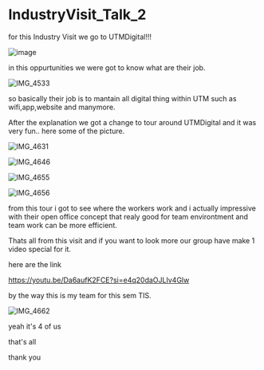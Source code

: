 # IndustryVisit_Talk_2

for this Industry Visit we go to UTMDigital!!!

![image](https://github.com/user-attachments/assets/fbfb7dd2-97ca-44f2-ac26-1d2f400aa534)

in this oppurtunities we were got to know what are their job.

![IMG_4533](https://github.com/user-attachments/assets/70db7e6a-add5-41be-aa1e-24d67c1c97ea)

so basically their job is to mantain all digital thing within UTM such as wifi,app,website and manymore.

After the explanation we got a change to tour around UTMDigital and it was very fun.. here some of the picture.

![IMG_4631](https://github.com/user-attachments/assets/b8b75fb4-b4b0-47dc-8264-45f00fe2127e)

![IMG_4646](https://github.com/user-attachments/assets/9f20ed8a-f0fc-4aee-a0e4-37ebcdf30fba)

![IMG_4655](https://github.com/user-attachments/assets/5653b6b8-ac4b-4270-9517-8deda87f602f)

![IMG_4656](https://github.com/user-attachments/assets/b5621f8f-de19-4f38-b9f7-86d3d2757e98)

from this tour i got to see where the workers work and i actually impressive with their open office concept that realy good for team environtment and team work can be more efficient.

Thats all from this visit and if you want to look more our group have make 1 video special for it.

here are the link

https://youtu.be/Da6aufK2FCE?si=e4q20daOJLIv4Glw

by the way this is my team for this sem TIS.

![IMG_4662](https://github.com/user-attachments/assets/eef38a5c-ad7b-4eb8-b11c-552c6ada79f8)

yeah it's 4 of us 

that's all 

thank you
